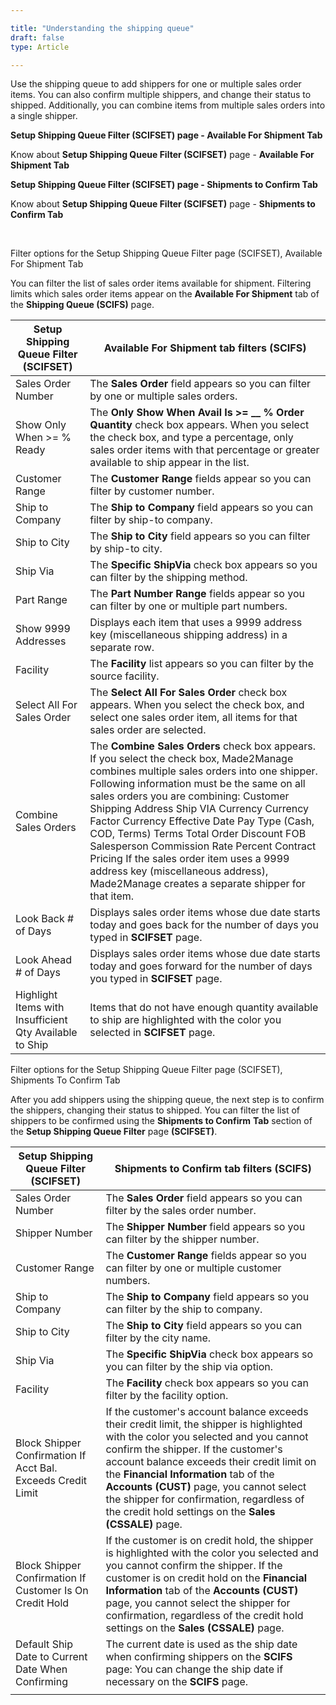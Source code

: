 ```yaml
---

title: "Understanding the shipping queue"
draft: false
type: Article

---
```


Use the shipping queue to add shippers for one or multiple sales order items. You can also confirm multiple shippers, and change their status to shipped. Additionally, you can combine items from multiple sales orders into a single shipper.

**Setup Shipping Queue Filter (SCIFSET) page - Available For Shipment Tab**

Know about **Setup Shipping Queue Filter (SCIFSET)** page - **Available For Shipment Tab**

**Setup Shipping Queue Filter (SCIFSET) page - Shipments to Confirm Tab**

Know about **Setup Shipping Queue Filter (SCIFSET)** page - **Shipments to Confirm Tab**

​

Filter options for the Setup Shipping Queue Filter page (SCIFSET), Available For Shipment Tab

You can filter the list of sales order items available for shipment. Filtering limits which sales order items appear on the **Available For Shipment** tab of the **Shipping Queue (SCIFS)** page.

| Setup Shipping Queue Filter (SCIFSET)                   |  Available For Shipment tab filters (SCIFS)                                                                                                                                                                                                                                                                                                                                                                                                                                                                                                                 |
|---------------------------------------------------------|-------------------------------------------------------------------------------------------------------------------------------------------------------------------------------------------------------------------------------------------------------------------------------------------------------------------------------------------------------------------------------------------------------------------------------------------------------------------------------------------------------------------------------------------------------------|
| Sales Order Number                                      | The **Sales Order** field appears so you can filter by one or multiple sales orders.                                                                                                                                                                                                                                                                                                                                                                                                                                                                        |
| Show Only When >= % Ready                              | The **Only Show When Avail Is >= __ % Order Quantity** check box appears. When you select the check box, and type a percentage, only sales order items with that percentage or greater available to ship appear in the list.                                                                                                                                                                                                                                                                                                                             |
| Customer Range                                          | The **Customer Range** fields appear so you can filter by customer number.                                                                                                                                                                                                                                                                                                                                                                                                                                                                                  |
| Ship to Company                                         | The **Ship to Company** field appears so you can filter by ship-to company.                                                                                                                                                                                                                                                                                                                                                                                                                                                                                 |
| Ship to City                                            | The **Ship to City** field appears so you can filter by ship-to city.                                                                                                                                                                                                                                                                                                                                                                                                                                                                                       |
| Ship Via                                                | The **Specific ShipVia** check box appears so you can filter by the shipping method.                                                                                                                                                                                                                                                                                                                                                                                                                                                                        |
| Part Range                                              | The **Part Number Range** fields appear so you can filter by one or multiple part numbers.                                                                                                                                                                                                                                                                                                                                                                                                                                                                  |
| Show 9999 Addresses                                     | Displays each item that uses a 9999 address key (miscellaneous shipping address) in a separate row.                                                                                                                                                                                                                                                                                                                                                                                                                                                         |
| Facility                                                | The **Facility** list appears so you can filter by the source facility.                                                                                                                                                                                                                                                                                                                                                                                                                                                                                     |
| Select All For Sales Order                              | The **Select All For Sales Order** check box appears. When you select the check box, and select one sales order item, all items for that sales order are selected.                                                                                                                                                                                                                                                                                                                                                                                          |
| Combine Sales Orders                                    | The **Combine Sales Orders** check box appears. If you select the check box, Made2Manage combines multiple sales orders into one shipper.  Following information must be the same on all sales orders you are combining: Customer Shipping Address Ship VIA Currency Currency Factor Currency Effective Date Pay Type (Cash, COD, Terms) Terms Total Order Discount FOB Salesperson Commission Rate Percent Contract Pricing If the sales order item uses a 9999 address key (miscellaneous address), Made2Manage creates a separate shipper for that item. |
| Look Back # of Days                                    | Displays sales order items whose due date starts today and goes back for the number of days you typed in **SCIFSET** page.                                                                                                                                                                                                                                                                                                                                                                                                                                  |
| Look Ahead # of Days                                   | Displays sales order items whose due date starts today and goes forward for the number of days you typed in **SCIFSET** page.                                                                                                                                                                                                                                                                                                                                                                                                                               |
| Highlight Items with Insufficient Qty Available to Ship | Items that do not have enough quantity available to ship are highlighted with the color you selected in **SCIFSET** page.                                                                                                                                                                                                                                                                                                                                                                                                                                   |

Filter options for the Setup Shipping Queue Filter page (SCIFSET), Shipments To Confirm Tab

After you add shippers using the shipping queue, the next step is to confirm the shippers, changing their status to shipped. You can filter the list of shippers to be confirmed using the **Shipments to Confirm** **Tab** section of the **Setup Shipping Queue Filter** page **(SCIFSET)**.

| Setup Shipping Queue Filter (SCIFSET)                        |  Shipments to Confirm tab filters (SCIFS)                                                                                                                                                                                                                                                                                                                                                                              |
|--------------------------------------------------------------|------------------------------------------------------------------------------------------------------------------------------------------------------------------------------------------------------------------------------------------------------------------------------------------------------------------------------------------------------------------------------------------------------------------------|
| Sales Order Number                                           | The **Sales Order** field appears so you can filter by the sales order number.                                                                                                                                                                                                                                                                                                                                         |
| Shipper Number                                               | The **Shipper Number** field appears so you can filter by the shipper number.                                                                                                                                                                                                                                                                                                                                          |
| Customer Range                                               | The **Customer Range** fields appear so you can filter by one or multiple customer numbers.                                                                                                                                                                                                                                                                                                                            |
| Ship to Company                                              | The **Ship to Company** field appears so you can filter by the ship to company.                                                                                                                                                                                                                                                                                                                                        |
| Ship to City                                                 | The **Ship to City** field appears so you can filter by the city name.                                                                                                                                                                                                                                                                                                                                                 |
| Ship Via                                                     | The **Specific ShipVia** check box appears so you can filter by the ship via option.                                                                                                                                                                                                                                                                                                                                   |
| Facility                                                     | The **Facility** check box appears so you can filter by the facility option.                                                                                                                                                                                                                                                                                                                                           |
| Block Shipper Confirmation If Acct Bal. Exceeds Credit Limit | If the customer's account balance exceeds their credit limit, the shipper is highlighted with the color you selected and you cannot confirm the shipper. If the customer's account balance exceeds their credit limit on the **Financial Information** tab of the **Accounts** **(CUST)** page, you cannot select the shipper for confirmation, regardless of the credit hold settings on the **Sales (CSSALE)** page. |
| Block Shipper Confirmation If Customer Is On Credit Hold     | If the customer is on credit hold, the shipper is highlighted with the color you selected and you cannot confirm the shipper. If the customer is on credit hold on the **Financial Information** tab of the **Accounts** **(CUST)** page, you cannot select the shipper for confirmation, regardless of the credit hold settings on the **Sales** **(CSSALE)** page.                                                   |
| Default Ship Date to Current Date When Confirming            | The current date is used as the ship date when confirming shippers on the **SCIFS** page: You can change the ship date if necessary on the **SCIFS** page.    |
|                                                                                                                                                                                                                                                         |
